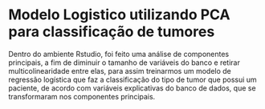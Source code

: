 # Modelo Logistico utilizando PCA para classificação de tumores
Dentro do ambiente Rstudio, foi feito uma análise de componentes principais, a fim de diminuir o tamanho de variáveis do banco e retirar multicolinearidade entre elas, para assim treinarmos um modelo de regressão logística que faz a classificação do tipo de tumor que possui um paciente, de acordo com variáveis explicativas do banco de dados, que se transformaram nos componentes principais.
